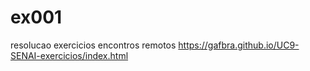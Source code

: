 # ex001
 resolucao exercicios encontros remotos
 https://gafbra.github.io/UC9-SENAI-exercicios/index.html
